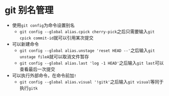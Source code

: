 # git 别名管理

- 使用`git config`为命令设置别名
  - `git config --global alias.cpick cherry-pick`之后只需要输入`git cpick commit-id`就可以引用某次提交
- 可以新建命令
  - `git config --global alias.unstage 'reset HEAD --'`之后输入`git unstage fileA`就可以取消文件暂存
  - `git config --global alias.last 'log -1 HEAD'`之后输入`git last`可以查看最后一次提交
- 可以执行外部命令，在命令前加`!`
  - `git config --global alias.visual '!gitk'`之后输入`git visual`等同于执行`gitk`